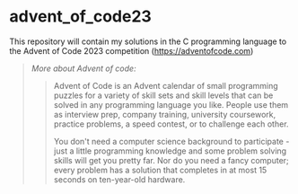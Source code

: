 # advent_of_code23
This repository will contain my solutions in the C programming language to the Advent of Code 2023 competition (https://adventofcode.com)

> *More about Advent of code:*
> > Advent of Code is an Advent calendar of small programming puzzles for a variety of skill sets and skill levels that can be solved in any programming language you like.
> > People use them as interview prep, company training, university coursework, practice problems, a speed contest, or to challenge each other.
> >
> > You don't need a computer science background to participate - just a little programming knowledge and some problem solving skills will get you pretty far.
> > Nor do you need a fancy computer; every problem has a solution that completes in at most 15 seconds on ten-year-old hardware.
